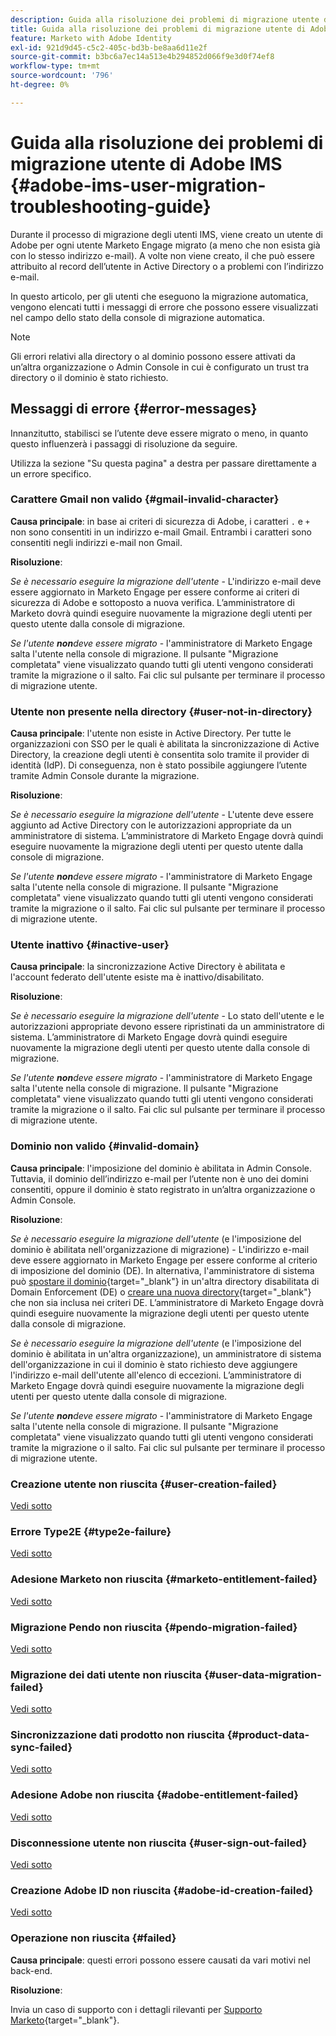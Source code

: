 ```yaml
---
description: Guida alla risoluzione dei problemi di migrazione utente di Adobe IMS - Documentazione di Marketo - Documentazione del prodotto
title: Guida alla risoluzione dei problemi di migrazione utente di Adobe IMS
feature: Marketo with Adobe Identity
exl-id: 921d9d45-c5c2-405c-bd3b-be8aa6d11e2f
source-git-commit: b3bc6a7ec14a513e4b294852d066f9e3d0f74ef8
workflow-type: tm+mt
source-wordcount: '796'
ht-degree: 0%

---
```


# Guida alla risoluzione dei problemi di migrazione utente di Adobe IMS {#adobe-ims-user-migration-troubleshooting-guide}

Durante il processo di migrazione degli utenti IMS, viene creato un utente di Adobe per ogni utente Marketo Engage migrato (a meno che non esista già con lo stesso indirizzo e-mail). A volte non viene creato, il che può essere attribuito al record dell’utente in Active Directory o a problemi con l’indirizzo e-mail.

In questo articolo, per gli utenti che eseguono la migrazione automatica, vengono elencati tutti i messaggi di errore che possono essere visualizzati nel campo dello stato della console di migrazione automatica.

>[!NOTE]
>
>Gli errori relativi alla directory o al dominio possono essere attivati da un’altra organizzazione o Admin Console in cui è configurato un trust tra directory o il dominio è stato richiesto.

## Messaggi di errore {#error-messages}

Innanzitutto, stabilisci se l’utente deve essere migrato o meno, in quanto questo influenzerà i passaggi di risoluzione da seguire.

Utilizza la sezione &quot;Su questa pagina&quot; a destra per passare direttamente a un errore specifico.

### Carattere Gmail non valido {#gmail-invalid-character}

**Causa principale**: in base ai criteri di sicurezza di Adobe, i caratteri `.` e `+` non sono consentiti in un indirizzo e-mail Gmail. Entrambi i caratteri sono consentiti negli indirizzi e-mail non Gmail.

**Risoluzione**:

_Se è necessario eseguire la migrazione dell&#39;utente_ - L&#39;indirizzo e-mail deve essere aggiornato in Marketo Engage per essere conforme ai criteri di sicurezza di Adobe e sottoposto a nuova verifica. L’amministratore di Marketo dovrà quindi eseguire nuovamente la migrazione degli utenti per questo utente dalla console di migrazione.

_Se l&#39;utente **non**&#x200B;deve essere migrato_ - l&#39;amministratore di Marketo Engage salta l&#39;utente nella console di migrazione. Il pulsante &quot;Migrazione completata&quot; viene visualizzato quando tutti gli utenti vengono considerati tramite la migrazione o il salto. Fai clic sul pulsante per terminare il processo di migrazione utente.

### Utente non presente nella directory {#user-not-in-directory}

**Causa principale**: l&#39;utente non esiste in Active Directory. Per tutte le organizzazioni con SSO per le quali è abilitata la sincronizzazione di Active Directory, la creazione degli utenti è consentita solo tramite il provider di identità (IdP). Di conseguenza, non è stato possibile aggiungere l’utente tramite Admin Console durante la migrazione.

**Risoluzione**:

_Se è necessario eseguire la migrazione dell&#39;utente_ - L&#39;utente deve essere aggiunto ad Active Directory con le autorizzazioni appropriate da un amministratore di sistema. L’amministratore di Marketo Engage dovrà quindi eseguire nuovamente la migrazione degli utenti per questo utente dalla console di migrazione.

_Se l&#39;utente **non**&#x200B;deve essere migrato_ - l&#39;amministratore di Marketo Engage salta l&#39;utente nella console di migrazione. Il pulsante &quot;Migrazione completata&quot; viene visualizzato quando tutti gli utenti vengono considerati tramite la migrazione o il salto. Fai clic sul pulsante per terminare il processo di migrazione utente.

### Utente inattivo {#inactive-user}

**Causa principale**: la sincronizzazione Active Directory è abilitata e l&#39;account federato dell&#39;utente esiste ma è inattivo/disabilitato.

**Risoluzione**:

_Se è necessario eseguire la migrazione dell&#39;utente_ - Lo stato dell&#39;utente e le autorizzazioni appropriate devono essere ripristinati da un amministratore di sistema. L’amministratore di Marketo Engage dovrà quindi eseguire nuovamente la migrazione degli utenti per questo utente dalla console di migrazione.

_Se l&#39;utente **non**&#x200B;deve essere migrato_ - l&#39;amministratore di Marketo Engage salta l&#39;utente nella console di migrazione. Il pulsante &quot;Migrazione completata&quot; viene visualizzato quando tutti gli utenti vengono considerati tramite la migrazione o il salto. Fai clic sul pulsante per terminare il processo di migrazione utente.

### Dominio non valido {#invalid-domain}

**Causa principale**: l&#39;imposizione del dominio è abilitata in Admin Console. Tuttavia, il dominio dell’indirizzo e-mail per l’utente non è uno dei domini consentiti, oppure il dominio è stato registrato in un’altra organizzazione o Admin Console.

**Risoluzione**:

_Se è necessario eseguire la migrazione dell&#39;utente_ (e l&#39;imposizione del dominio è abilitata nell&#39;organizzazione di migrazione) - L&#39;indirizzo e-mail deve essere aggiornato in Marketo Engage per essere conforme al criterio di imposizione del dominio (DE). In alternativa, l&#39;amministratore di sistema può [spostare il dominio](https://helpx.adobe.com/enterprise/using/manage-domains-directories.html#move-domains-across-directories){target="_blank"} in un&#39;altra directory disabilitata di Domain Enforcement (DE) o [creare una nuova directory](https://helpx.adobe.com/it/enterprise/using/set-up-identity.html){target="_blank"} che non sia inclusa nei criteri DE. L’amministratore di Marketo Engage dovrà quindi eseguire nuovamente la migrazione degli utenti per questo utente dalla console di migrazione.

_Se è necessario eseguire la migrazione dell&#39;utente_ (e l&#39;imposizione del dominio è abilitata in un&#39;altra organizzazione), un amministratore di sistema dell&#39;organizzazione in cui il dominio è stato richiesto deve aggiungere l&#39;indirizzo e-mail dell&#39;utente all&#39;elenco di eccezioni. L’amministratore di Marketo Engage dovrà quindi eseguire nuovamente la migrazione degli utenti per questo utente dalla console di migrazione.

_Se l&#39;utente **non**&#x200B;deve essere migrato_ - l&#39;amministratore di Marketo Engage salta l&#39;utente nella console di migrazione. Il pulsante &quot;Migrazione completata&quot; viene visualizzato quando tutti gli utenti vengono considerati tramite la migrazione o il salto. Fai clic sul pulsante per terminare il processo di migrazione utente.

### Creazione utente non riuscita {#user-creation-failed}

[Vedi sotto](#failed)

### Errore Type2E {#type2e-failure}

[Vedi sotto](#failed)

### Adesione Marketo non riuscita {#marketo-entitlement-failed}

[Vedi sotto](#failed)

### Migrazione Pendo non riuscita {#pendo-migration-failed}

[Vedi sotto](#failed)

### Migrazione dei dati utente non riuscita {#user-data-migration-failed}

[Vedi sotto](#failed)

### Sincronizzazione dati prodotto non riuscita {#product-data-sync-failed}

[Vedi sotto](#failed)

### Adesione Adobe non riuscita {#adobe-entitlement-failed}

[Vedi sotto](#failed)

### Disconnessione utente non riuscita {#user-sign-out-failed}

[Vedi sotto](#failed)

### Creazione Adobe ID non riuscita {#adobe-id-creation-failed}

[Vedi sotto](#failed)

### Operazione non riuscita {#failed}

**Causa principale**: questi errori possono essere causati da vari motivi nel back-end.

**Risoluzione**:

Invia un caso di supporto con i dettagli rilevanti per [Supporto Marketo](https://nation.marketo.com/t5/support/ct-p/Support){target="_blank"}.
